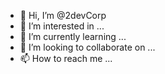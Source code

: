 - 👋 Hi, I’m @2devCorp
- 👀 I’m interested in ...
- 🌱 I’m currently learning ...
- 💞️ I’m looking to collaborate on ...
- 📫 How to reach me ...

<!---
2devCorp/2devCorp is a ✨ special ✨ repository because its `README.md` (this file) appears on your GitHub profile.
You can click the Preview link to take a look at your changes.
--->
